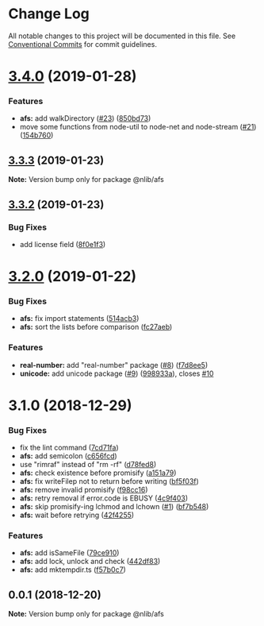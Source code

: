 # Change Log

All notable changes to this project will be documented in this file.
See [Conventional Commits](https://conventionalcommits.org) for commit guidelines.

# [3.4.0](https://github.com/nlibjs/nlibjs/compare/v3.3.3...v3.4.0) (2019-01-28)


### Features

* **afs:** add walkDirectory ([#23](https://github.com/nlibjs/nlibjs/issues/23)) ([850bd73](https://github.com/nlibjs/nlibjs/commit/850bd73))
* move some functions from node-util to node-net and node-stream ([#21](https://github.com/nlibjs/nlibjs/issues/21)) ([154b760](https://github.com/nlibjs/nlibjs/commit/154b760))





## [3.3.3](https://github.com/nlibjs/nlibjs/compare/v3.3.2...v3.3.3) (2019-01-23)

**Note:** Version bump only for package @nlib/afs





## [3.3.2](https://github.com/nlibjs/nlibjs/compare/v3.3.1...v3.3.2) (2019-01-23)


### Bug Fixes

* add license field ([8f0e1f3](https://github.com/nlibjs/nlibjs/commit/8f0e1f3))





# [3.2.0](https://github.com/nlibjs/nlibjs/compare/v3.1.0...v3.2.0) (2019-01-22)


### Bug Fixes

* **afs:** fix import statements ([514acb3](https://github.com/nlibjs/nlibjs/commit/514acb3))
* **afs:** sort the lists before comparison ([fc27aeb](https://github.com/nlibjs/nlibjs/commit/fc27aeb))


### Features

* **real-number:** add "real-number" package ([#8](https://github.com/nlibjs/nlibjs/issues/8)) ([f7d8ee5](https://github.com/nlibjs/nlibjs/commit/f7d8ee5))
* **unicode:** add unicode package ([#9](https://github.com/nlibjs/nlibjs/issues/9)) ([998933a](https://github.com/nlibjs/nlibjs/commit/998933a)), closes [#10](https://github.com/nlibjs/nlibjs/issues/10)





# 3.1.0 (2018-12-29)


### Bug Fixes

* fix the lint command ([7cd71fa](https://github.com/nlibjs/nlibjs/commit/7cd71fa))
* **afs:** add semicolon ([c656fcd](https://github.com/nlibjs/nlibjs/commit/c656fcd))
* use "rimraf" instead of "rm -rf" ([d78fed8](https://github.com/nlibjs/nlibjs/commit/d78fed8))
* **afs:** check existence before promisify ([a151a79](https://github.com/nlibjs/nlibjs/commit/a151a79))
* **afs:** fix writeFilep not to return before writing ([bf5f03f](https://github.com/nlibjs/nlibjs/commit/bf5f03f))
* **afs:** remove invalid promisify ([f98cc16](https://github.com/nlibjs/nlibjs/commit/f98cc16))
* **afs:** retry removal if error.code is EBUSY ([4c9f403](https://github.com/nlibjs/nlibjs/commit/4c9f403))
* **afs:** skip promisify-ing lchmod and lchown ([#1](https://github.com/nlibjs/nlibjs/issues/1)) ([bf7b548](https://github.com/nlibjs/nlibjs/commit/bf7b548))
* **afs:** wait before retrying ([42f4255](https://github.com/nlibjs/nlibjs/commit/42f4255))


### Features

* **afs:** add isSameFile ([79ce910](https://github.com/nlibjs/nlibjs/commit/79ce910))
* **afs:** add lock, unlock and check ([442df83](https://github.com/nlibjs/nlibjs/commit/442df83))
* **afs:** add mktempdir.ts ([f57b0c7](https://github.com/nlibjs/nlibjs/commit/f57b0c7))





## 0.0.1 (2018-12-20)

**Note:** Version bump only for package @nlib/afs
